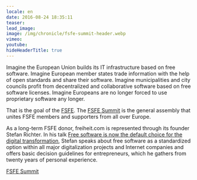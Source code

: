 ```yaml
---
locale: en
date: 2016-08-24 18:35:11
teaser:
lead_image:
image: /img/chronicle/fsfe-summit-header.webp
vimeo:
youtube:
hideHeaderTitle: true
---
```


Imagine the European Union builds its IT infrastructure based on free software. Imagine European member states trade information with the help of open standards and share their software. Imagine municipalities and city councils profit from decentralized and collaborative software based on free software licenses. Imagine Europeans are no longer forced to use proprietary software any longer.

That is the goal of the [FSFE](https://fsfe.org/). The [FSFE Summit](https://fsfe.org/community/events/2016/summit/frontpage.de.html) is the general assembly that unites FSFE members and supporters from all over Europe.

As a long-term FSFE donor, freiheit.com is represented through its founder Stefan Richter. In his talk [Free software is now the default choice for the digital transformation](https://conf.qtcon.org/en/qtcon/public/events/475), Stefan speaks about free software as a standardized option within all major digitalization projects and Internet companies and offers basic decision guidelines for entrepreneurs, which he gathers from twenty years of personal experience.

[FSFE Summit](https://fsfe.org/community/events/2016/summit/frontpage.de.html)


